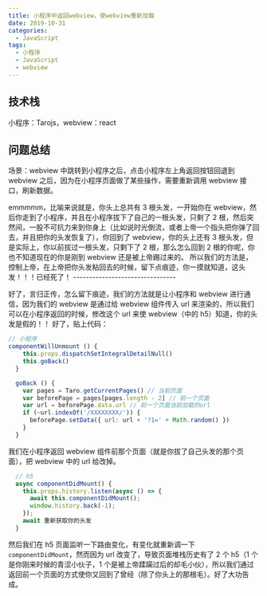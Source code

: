 ```yaml
---
title: 小程序中返回webview，使webview重新加载
date: 2019-10-31
categories:
  - JavaScript
tags:
  - 小程序
  - JavaScript
  - webview
---
```


## 技术栈

小程序：Tarojs，webview：react

## 问题总结

场景：webview 中跳转到小程序之后，点击小程序左上角返回按钮回退到 webview 之后，因为在小程序页面做了某些操作，需要重新调用 webview 接口，刷新数据。

emmmmm，比喻来说就是，你头上总共有 3 根头发，一开始你在 webview，然后你走到了小程序，并且在小程序拔下了自己的一根头发，只剩了 2 根，然后突然间，一股不可抗力来到你身上（比如说时光倒流，或者上帝一个指头把你弹了回去，并且把你的头发恢复了），你回到了 webview，你的头上还有 3 根头发，但是实际上，你以前拔过一根头发，只剩下了 2 根，那么怎么回到 2 根的你呢，你也不知道现在的你是刚到 webview 还是被上帝踢过来的。
所以我们的方法是，控制上帝，在上帝把你头发粘回去的时候，留下点痕迹，你一摸就知道，这头发！！！已经死了！ --------------------------------

好了，言归正传，怎么留下痕迹，我们的方法就是让小程序和 webview 进行通信，因为我们的 webview 是通过给 webview 组件传入 url 来渲染的，所以我们可以在小程序返回的时候，修改这个 url 来使 webview（中的 h5）知道，你的头发是假的！！
好了，贴上代码：

```js
// 小程序
componentWillUnmount () {
    this.props.dispatchSetIntegralDetailNull()
    this.goBack()
  }

  goBack () {
    var pages = Taro.getCurrentPages() // 当前页面
    var beforePage = pages[pages.length - 2] // 前一个页面
    var url = beforePage.data.url // 前一个页面当前加载的url
    if (~url.indexOf('/XXXXXXXX/')) {
      beforePage.setData({ url: url + '?1=' + Math.random() })
    }
  }
```

我们在小程序返回 webview 组件前那个页面（就是你拔了自己头发的那个页面），把 webview 中的 url 给改掉。

```js
  // h5
  async componentDidMount() {
    this.props.history.listen(async () => {
      await this.componentDidMount();
      window.history.back(-1);
    });
    await 重新获取你的头发
  }
```

然后我们在 h5 页面监听一下路由变化，有变化就重新调一下`componentDidMount`，然而因为 url 改变了，导致页面堆栈历史有了 2 个 h5（1 个是你刚来时候的青涩小伙子，1 个是被上帝蹂躏过后的却毛小伙），所以我们通过返回前一个页面的方式使你又回到了曾经（除了你头上的那根毛）。好了大功告成。
